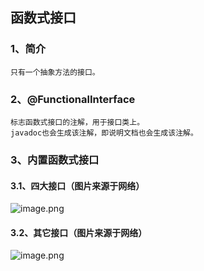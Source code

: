 ## 函数式接口
### 1、简介
	只有一个抽象方法的接口。
### 2、@FunctionalInterface
	标志函数式接口的注解，用于接口类上。
	javadoc也会生成该注解，即说明文档也会生成该注解。
### 3、内置函数式接口
#### 3.1、四大接口（图片来源于网络）
![image.png](https://i.loli.net/2020/02/04/pPNlaJ3IMiVUZC2.png)
#### 3.2、其它接口（图片来源于网络）
![image.png](https://i.loli.net/2020/02/04/s15AxdgvNJ2KuBM.png)